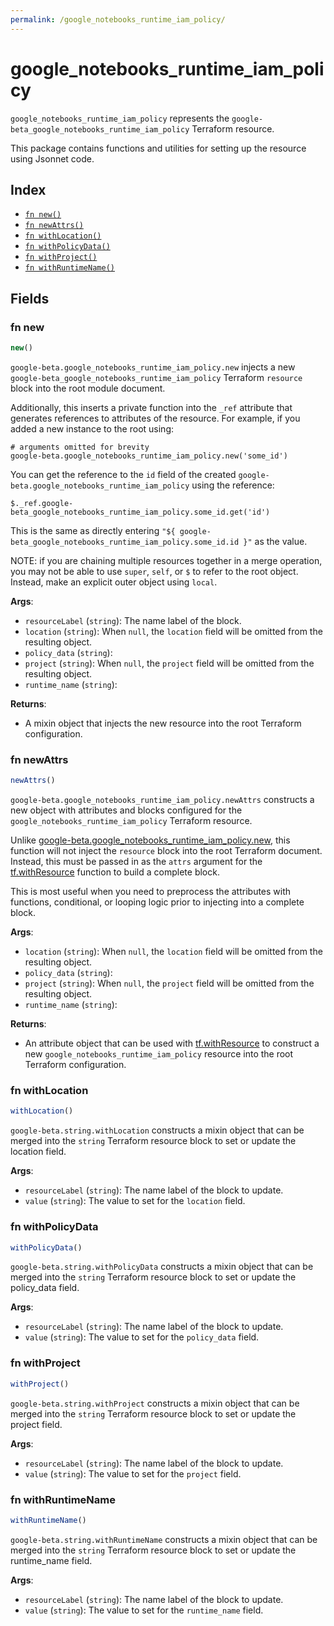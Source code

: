 ```yaml
---
permalink: /google_notebooks_runtime_iam_policy/
---
```


# google_notebooks_runtime_iam_policy

`google_notebooks_runtime_iam_policy` represents the `google-beta_google_notebooks_runtime_iam_policy` Terraform resource.



This package contains functions and utilities for setting up the resource using Jsonnet code.


## Index

* [`fn new()`](#fn-new)
* [`fn newAttrs()`](#fn-newattrs)
* [`fn withLocation()`](#fn-withlocation)
* [`fn withPolicyData()`](#fn-withpolicydata)
* [`fn withProject()`](#fn-withproject)
* [`fn withRuntimeName()`](#fn-withruntimename)

## Fields

### fn new

```ts
new()
```


`google-beta.google_notebooks_runtime_iam_policy.new` injects a new `google-beta_google_notebooks_runtime_iam_policy` Terraform `resource`
block into the root module document.

Additionally, this inserts a private function into the `_ref` attribute that generates references to attributes of the
resource. For example, if you added a new instance to the root using:

    # arguments omitted for brevity
    google-beta.google_notebooks_runtime_iam_policy.new('some_id')

You can get the reference to the `id` field of the created `google-beta.google_notebooks_runtime_iam_policy` using the reference:

    $._ref.google-beta_google_notebooks_runtime_iam_policy.some_id.get('id')

This is the same as directly entering `"${ google-beta_google_notebooks_runtime_iam_policy.some_id.id }"` as the value.

NOTE: if you are chaining multiple resources together in a merge operation, you may not be able to use `super`, `self`,
or `$` to refer to the root object. Instead, make an explicit outer object using `local`.

**Args**:
  - `resourceLabel` (`string`): The name label of the block.
  - `location` (`string`):  When `null`, the `location` field will be omitted from the resulting object.
  - `policy_data` (`string`): 
  - `project` (`string`):  When `null`, the `project` field will be omitted from the resulting object.
  - `runtime_name` (`string`): 

**Returns**:
- A mixin object that injects the new resource into the root Terraform configuration.


### fn newAttrs

```ts
newAttrs()
```


`google-beta.google_notebooks_runtime_iam_policy.newAttrs` constructs a new object with attributes and blocks configured for the `google_notebooks_runtime_iam_policy`
Terraform resource.

Unlike [google-beta.google_notebooks_runtime_iam_policy.new](#fn-new), this function will not inject the `resource`
block into the root Terraform document. Instead, this must be passed in as the `attrs` argument for the
[tf.withResource](https://github.com/tf-libsonnet/core/tree/main/docs#fn-withresource) function to build a complete block.

This is most useful when you need to preprocess the attributes with functions, conditional, or looping logic prior to
injecting into a complete block.

**Args**:
  - `location` (`string`):  When `null`, the `location` field will be omitted from the resulting object.
  - `policy_data` (`string`): 
  - `project` (`string`):  When `null`, the `project` field will be omitted from the resulting object.
  - `runtime_name` (`string`): 

**Returns**:
  - An attribute object that can be used with [tf.withResource](https://github.com/tf-libsonnet/core/tree/main/docs#fn-withresource) to construct a new `google_notebooks_runtime_iam_policy` resource into the root Terraform configuration.


### fn withLocation

```ts
withLocation()
```

`google-beta.string.withLocation` constructs a mixin object that can be merged into the `string`
Terraform resource block to set or update the location field.



**Args**:
  - `resourceLabel` (`string`): The name label of the block to update.
  - `value` (`string`): The value to set for the `location` field.


### fn withPolicyData

```ts
withPolicyData()
```

`google-beta.string.withPolicyData` constructs a mixin object that can be merged into the `string`
Terraform resource block to set or update the policy_data field.



**Args**:
  - `resourceLabel` (`string`): The name label of the block to update.
  - `value` (`string`): The value to set for the `policy_data` field.


### fn withProject

```ts
withProject()
```

`google-beta.string.withProject` constructs a mixin object that can be merged into the `string`
Terraform resource block to set or update the project field.



**Args**:
  - `resourceLabel` (`string`): The name label of the block to update.
  - `value` (`string`): The value to set for the `project` field.


### fn withRuntimeName

```ts
withRuntimeName()
```

`google-beta.string.withRuntimeName` constructs a mixin object that can be merged into the `string`
Terraform resource block to set or update the runtime_name field.



**Args**:
  - `resourceLabel` (`string`): The name label of the block to update.
  - `value` (`string`): The value to set for the `runtime_name` field.
